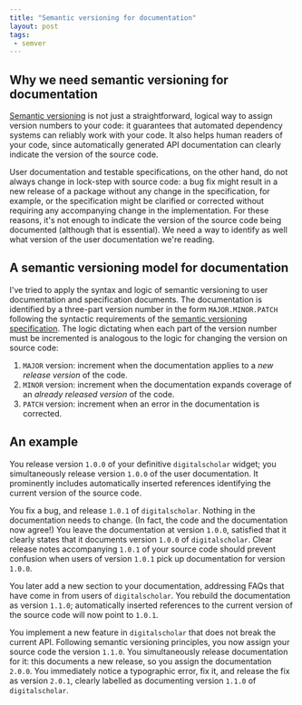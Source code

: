 ```yaml
---
title: "Semantic versioning for documentation"
layout: post
tags:
 - semver
---
```


## Why we need semantic versioning for documentation

[Semantic versioning](http://semver.org/) is not just a straightforward, logical way to assign version numbers to your code: it guarantees that automated dependency systems can reliably work with your code. It also helps human readers of your code, since automatically generated API documentation can clearly indicate the version of the source code.

User documentation and testable specifications, on the other hand, do not always change in lock-step with source code:  a bug fix might result in a new release of a package without any change in the specification, for example, or the specification might be clarified or corrected without requiring any accompanying change in the implementation.  For these reasons, it's not enough to indicate the version of the source code being documented (although that is essential).  We need a way to identify as well what version of the user documentation we're reading.


## A semantic versioning model for documentation

I've tried to apply the syntax and logic of semantic versioning to user documentation and specification documents.  The documentation is identified by a three-part version number in the form `MAJOR.MINOR.PATCH` following the syntactic requirements of the [semantic versioning specification](http://semver.org/).   The logic dictating when each part of the version number must be incremented is analogous to the logic for changing the version on source code:

1. `MAJOR` version: increment when the documentation applies to a *new release version* of the code.
2. `MINOR` version: increment when the documentation expands coverage of an *already released version* of the code.
3. `PATCH` version:  increment when an error in the documentation is corrected.

## An example

You release version `1.0.0` of your definitive `digitalscholar` widget;  you simultaneously release version `1.0.0` of the user documentation.  It prominently includes automatically inserted references identifying the current version of the source code.

You fix a bug, and release `1.0.1` of `digitalscholar`.  Nothing in the documentation needs to change. (In fact, the code and the documentation now agree!)  You leave the documentation at version `1.0.0`, satisfied that it clearly states that it documents version `1.0.0` of `digitalscholar`.  Clear release notes accompanying `1.0.1` of your source code should prevent confusion when users of version `1.0.1` pick up documentation for version `1.0.0`.

You later add a new section to your documentation, addressing FAQs that have come in from users of `digitalscholar`.  You rebuild the documentation as version `1.1.0`;  automatically inserted references to the current version of the source code will now point to `1.0.1`.

You implement a new feature in `digitalscholar` that does not break the current API.  Following semantic versioning principles, you now assign your source code the version `1.1.0`.  You simultaneously release documentation for it:  this documents a new release, so you assign the documentation `2.0.0`. You immediately notice a typographic error, fix it, and release the fix as version `2.0.1`, clearly labelled as documenting version `1.1.0` of `digitalscholar`.
